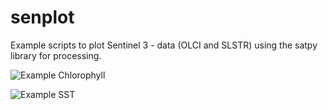 # senplot
Example scripts to plot Sentinel 3 - data (OLCI and SLSTR) using the satpy library for processing.

![Example Chlorophyll](https://github.com/JohannesSMHI/senplot/tree/main/senplot/etc/chl_nn_test_plot.png)

![Example SST](https://github.com/JohannesSMHI/senplot/tree/main/senplot/etc/sst_test_plot.png)